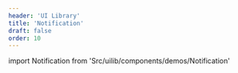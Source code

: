 ```yaml
---
header: 'UI Library'
title: 'Notification'
draft: false
order: 10
---
```


<!--
  ATTENTION: This file is auto generated by using "makeDemosFactory".
  Do not change the content!
-->

import Notification from 'Src/uilib/components/demos/Notification'

<Notification />
